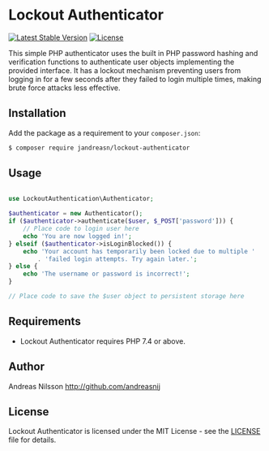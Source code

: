 # Lockout Authenticator

[![Latest Stable Version](https://poser.pugx.org/jandreasn/lockout-authentication/v/stable)](https://packagist.org/packages/jandreasn/lockout-authentication)
[![License](https://poser.pugx.org/jandreasn/lockout-authentication/license)](https://packagist.org/packages/jandreasn/lockout-authentication)

This simple PHP authenticator uses the built in PHP password hashing and verification functions to authenticate
user objects implementing the provided interface. It has a lockout mechanism preventing users from logging in for
a few seconds after they failed to login multiple times, making brute force attacks less effective.

## Installation
Add the package as a requirement to your `composer.json`:
```bash
$ composer require jandreasn/lockout-authenticator
```

## Usage
```php

use LockoutAuthentication\Authenticator;

$authenticator = new Authenticator();
if ($authenticator->authenticate($user, $_POST['password'])) {
    // Place code to login user here
    echo 'You are now logged in!';
} elseif ($authenticator->isLoginBlocked()) {
    echo 'Your account has temporarily been locked due to multiple '
        . 'failed login attempts. Try again later.';
} else {
    echo 'The username or password is incorrect!';
}

// Place code to save the $user object to persistent storage here
```


## Requirements
- Lockout Authenticator requires PHP 7.4 or above.

## Author
Andreas Nilsson <http://github.com/andreasnij>

## License
Lockout Authenticator is licensed under the MIT License - see the [LICENSE](LICENSE.md) file for details.
